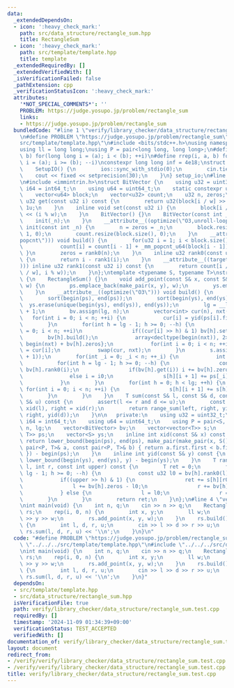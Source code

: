 ```yaml
---
data:
  _extendedDependsOn:
  - icon: ':heavy_check_mark:'
    path: src/data_structure/rectangle_sum.hpp
    title: RectangleSum
  - icon: ':heavy_check_mark:'
    path: src/template/template.hpp
    title: template
  _extendedRequiredBy: []
  _extendedVerifiedWith: []
  _isVerificationFailed: false
  _pathExtension: cpp
  _verificationStatusIcon: ':heavy_check_mark:'
  attributes:
    '*NOT_SPECIAL_COMMENTS*': ''
    PROBLEM: https://judge.yosupo.jp/problem/rectangle_sum
    links:
    - https://judge.yosupo.jp/problem/rectangle_sum
  bundledCode: "#line 1 \"verify/library_checker/data_structure/rectangle_sum.test.cpp\"\
    \n#define PROBLEM \"https://judge.yosupo.jp/problem/rectangle_sum\"\n#line 2 \"\
    src/template/template.hpp\"\n#include <bits/stdc++.h>\nusing namespace std;\n\
    using ll = long long;\nusing P = pair<long long, long long>;\n#define rep(i, a,\
    \ b) for(long long i = (a); i < (b); ++i)\n#define rrep(i, a, b) for(long long\
    \ i = (a); i >= (b); --i)\nconstexpr long long inf = 4e18;\nstruct SetupIO {\n\
    \    SetupIO() {\n        ios::sync_with_stdio(0);\n        cin.tie(0);\n    \
    \    cout << fixed << setprecision(30);\n    }\n} setup_io;\n#line 3 \"src/data_structure/rectangle_sum.hpp\"\
    \n#include <immintrin.h>\nstruct BitVector {\n    using u32 = uint32_t;\n    using\
    \ i64 = int64_t;\n    using u64 = uint64_t;\n    static constexpr u32 w = 64;\n\
    \    vector<u64> block;\n    vector<u32> count;\n    u32 n, zeros;\n    inline\
    \ u32 get(const u32 i) const {\n        return u32(block[i / w] >> (i % w)) &\
    \ 1u;\n    }\n    inline void set(const u32 i) {\n        block[i / w] |= 1LL\
    \ << (i % w);\n    }\n    BitVector() {}\n    BitVector(const int _n) {\n    \
    \    init(_n);\n    }\n    __attribute__((optimize(\"O3,unroll-loops\"))) void\
    \ init(const int _n) {\n        n = zeros = _n;\n        block.resize(n / w +\
    \ 1, 0);\n        count.resize(block.size(), 0);\n    }\n    __attribute__((target(\"\
    popcnt\"))) void build() {\n        for(u32 i = 1; i < block.size(); ++i) {\n\
    \            count[i] = count[i - 1] + _mm_popcnt_u64(block[i - 1]);\n       \
    \ }\n        zeros = rank0(n);\n    }\n    inline u32 rank0(const u32 i) const\
    \ {\n        return i - rank1(i);\n    }\n    __attribute__((target(\"bmi2,popcnt\"\
    ))) inline u32 rank1(const u32 i) const {\n        return count[i / w] + _mm_popcnt_u64(_bzhi_u64(block[i\
    \ / w], i % w));\n    }\n};\ntemplate <typename S, typename T>\nstruct RectangleSum\
    \ {\n    RectangleSum() {}\n    void add_point(const S& x, const S& y, const T&\
    \ w) {\n        ps.emplace_back(make_pair(x, y), w);\n        ys.emplace_back(y);\n\
    \    }\n    __attribute__((optimize(\"O3\"))) void build() {\n        n = ps.size();\n\
    \        sort(begin(ps), end(ps));\n        sort(begin(ys), end(ys));\n      \
    \  ys.erase(unique(begin(ys), end(ys)), end(ys));\n        lg = __lg(max(n, 1))\
    \ + 1;\n        bv.assign(lg, n);\n        vector<int> cur(n), nxt(n);\n     \
    \   for(int i = 0; i < n; ++i) {\n            cur[i] = yid(ps[i].first.second);\n\
    \        }\n        for(int h = lg - 1; h >= 0; --h) {\n            for(int i\
    \ = 0; i < n; ++i)\n                if((cur[i] >> h) & 1) bv[h].set(i);\n    \
    \        bv[h].build();\n            array<decltype(begin(nxt)), 2> it{begin(nxt),\
    \ begin(nxt) + bv[h].zeros};\n            for(int i = 0; i < n; ++i) *it[bv[h].get(i)]++\
    \ = cur[i];\n            swap(cur, nxt);\n        }\n        s.assign(lg, vector<T>(n\
    \ + 1));\n        for(int _i = 0; _i < n; ++_i) {\n            int i = _i;\n \
    \           for(int h = lg - 1; h >= 0; --h) {\n                const int i0 =\
    \ bv[h].rank0(i);\n                if(bv[h].get(i)) i += bv[h].zeros - i0;\n \
    \               else i = i0;\n                s[h][i + 1] += ps[_i].second;\n\
    \            }\n        }\n        for(int h = 0; h < lg; ++h) {\n           \
    \ for(int i = 0; i < n; ++i) {\n                s[h][i + 1] += s[h][i];\n    \
    \        }\n        }\n    }\n    T sum(const S& l, const S& d, const S& r, const\
    \ S& u) const {\n        assert(l <= r and d <= u);\n        const int left =\
    \ xid(l), right = xid(r);\n        return range_sum(left, right, yid(u)) - range_sum(left,\
    \ right, yid(d));\n    }\n\n   private:\n    using u32 = uint32_t;\n    using\
    \ i64 = int64_t;\n    using u64 = uint64_t;\n    using P = pair<S, S>;\n    int\
    \ n, lg;\n    vector<BitVector> bv;\n    vector<vector<T>> s;\n    vector<pair<P,\
    \ T>> ps;\n    vector<S> ys;\n    inline int xid(const S& x) const {\n       \
    \ return lower_bound(begin(ps), end(ps), make_pair(make_pair(x, S()), T()), [](const\
    \ pair<P, T>& a, const pair<P, T>& b) { return a.first.first < b.first.first;\
    \ }) - begin(ps);\n    }\n    inline int yid(const S& y) const {\n        return\
    \ lower_bound(begin(ys), end(ys), y) - begin(ys);\n    }\n    T range_sum(int\
    \ l, int r, const int upper) const {\n        T ret = 0;\n        for(int h =\
    \ lg - 1; h >= 0; --h) {\n            const u32 l0 = bv[h].rank0(l), r0 = bv[h].rank0(r);\n\
    \            if((upper >> h) & 1) {\n                ret += s[h][r0] - s[h][l0];\n\
    \                l += bv[h].zeros - l0;\n                r += bv[h].zeros - r0;\n\
    \            } else {\n                l = l0;\n                r = r0;\n    \
    \        }\n        }\n        return ret;\n    }\n};\n#line 4 \"verify/library_checker/data_structure/rectangle_sum.test.cpp\"\
    \nint main(void) {\n    int n, q;\n    cin >> n >> q;\n    RectangleSum<int, ll>\
    \ rs;\n    rep(i, 0, n) {\n        int x, y;\n        ll w;\n        cin >> x\
    \ >> y >> w;\n        rs.add_point(x, y, w);\n    }\n    rs.build();\n    while(q--)\
    \ {\n        int l, d, r, u;\n        cin >> l >> d >> r >> u;\n        cout <<\
    \ rs.sum(l, d, r, u) << '\\n';\n    }\n}\n"
  code: "#define PROBLEM \"https://judge.yosupo.jp/problem/rectangle_sum\"\n#include\
    \ \"../../../src/template/template.hpp\"\n#include \"../../../src/data_structure/rectangle_sum.hpp\"\
    \nint main(void) {\n    int n, q;\n    cin >> n >> q;\n    RectangleSum<int, ll>\
    \ rs;\n    rep(i, 0, n) {\n        int x, y;\n        ll w;\n        cin >> x\
    \ >> y >> w;\n        rs.add_point(x, y, w);\n    }\n    rs.build();\n    while(q--)\
    \ {\n        int l, d, r, u;\n        cin >> l >> d >> r >> u;\n        cout <<\
    \ rs.sum(l, d, r, u) << '\\n';\n    }\n}"
  dependsOn:
  - src/template/template.hpp
  - src/data_structure/rectangle_sum.hpp
  isVerificationFile: true
  path: verify/library_checker/data_structure/rectangle_sum.test.cpp
  requiredBy: []
  timestamp: '2024-11-09 01:34:39+09:00'
  verificationStatus: TEST_ACCEPTED
  verifiedWith: []
documentation_of: verify/library_checker/data_structure/rectangle_sum.test.cpp
layout: document
redirect_from:
- /verify/verify/library_checker/data_structure/rectangle_sum.test.cpp
- /verify/verify/library_checker/data_structure/rectangle_sum.test.cpp.html
title: verify/library_checker/data_structure/rectangle_sum.test.cpp
---
```

